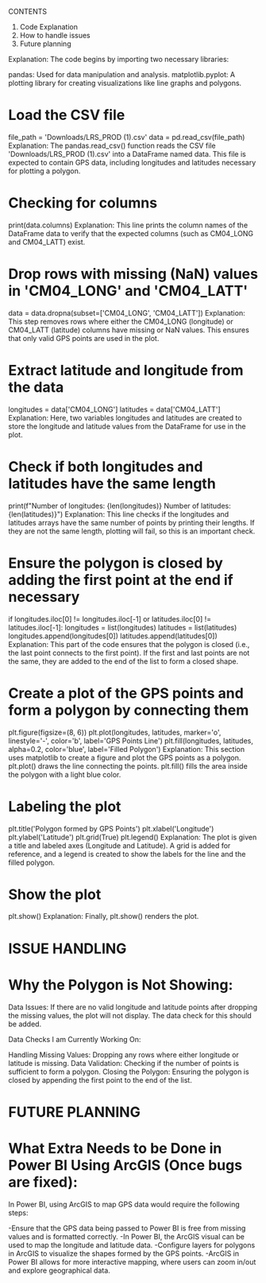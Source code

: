 CONTENTS

1. Code Explanation 
2. How to handle issues 
3. Future planning

Explanation: The code begins by importing two necessary libraries:

pandas: Used for data manipulation and analysis.
matplotlib.pyplot: A plotting library for creating visualizations like line graphs and polygons.

# Load the CSV file
file_path = 'Downloads/LRS_PROD (1).csv' 
data = pd.read_csv(file_path)
Explanation: The pandas.read_csv() function reads the CSV file 'Downloads/LRS_PROD (1).csv' into a DataFrame named data. This file is expected to contain GPS data, including longitudes and latitudes necessary for plotting a polygon.

# Checking for columns
print(data.columns)
Explanation: This line prints the column names of the DataFrame data to verify that the expected columns (such as CM04_LONG and CM04_LATT) exist.

# Drop rows with missing (NaN) values in 'CM04_LONG' and 'CM04_LATT'
data = data.dropna(subset=['CM04_LONG', 'CM04_LATT'])
Explanation: This step removes rows where either the CM04_LONG (longitude) or CM04_LATT (latitude) columns have missing or NaN values. This ensures that only valid GPS points are used in the plot.

# Extract latitude and longitude from the data
longitudes = data['CM04_LONG']
latitudes = data['CM04_LATT']
Explanation: Here, two variables longitudes and latitudes are created to store the longitude and latitude values from the DataFrame for use in the plot.

# Check if both longitudes and latitudes have the same length
print(f"Number of longitudes: {len(longitudes)} Number of latitudes: {len(latitudes)}")
Explanation: This line checks if the longitudes and latitudes arrays have the same number of points by printing their lengths. If they are not the same length, plotting will fail, so this is an important check.

# Ensure the polygon is closed by adding the first point at the end if necessary
if longitudes.iloc[0] != longitudes.iloc[-1] or latitudes.iloc[0] != latitudes.iloc[-1]:
    longitudes = list(longitudes)
    latitudes = list(latitudes)
    longitudes.append(longitudes[0])
    latitudes.append(latitudes[0])
Explanation: This part of the code ensures that the polygon is closed (i.e., the last point connects to the first point). If the first and last points are not the same, they are added to the end of the list to form a closed shape.

# Create a plot of the GPS points and form a polygon by connecting them
plt.figure(figsize=(8, 6))
plt.plot(longitudes, latitudes, marker='o', linestyle='-', color='b', label='GPS Points Line')
plt.fill(longitudes, latitudes, alpha=0.2, color='blue', label='Filled Polygon')
Explanation: This section uses matplotlib to create a figure and plot the GPS points as a polygon.
plt.plot() draws the line connecting the points.
plt.fill() fills the area inside the polygon with a light blue color.

# Labeling the plot
plt.title('Polygon formed by GPS Points')
plt.xlabel('Longitude')
plt.ylabel('Latitude')
plt.grid(True)
plt.legend()
Explanation: The plot is given a title and labeled axes (Longitude and Latitude). A grid is added for reference, and a legend is created to show the labels for the line and the filled polygon.

# Show the plot
plt.show()
Explanation: Finally, plt.show() renders the plot.

# ISSUE HANDLING

# Why the Polygon is Not Showing:

Data Issues: If there are no valid longitude and latitude points after dropping the missing values, the plot will not display. The data check for this should be added.


Data Checks I am Currently Working On:

Handling Missing Values: Dropping any rows where either longitude or latitude is missing.
Data Validation: Checking if the number of points is sufficient to form a polygon.
Closing the Polygon: Ensuring the polygon is closed by appending the first point to the end of the list.

# FUTURE PLANNING

# What Extra Needs to be Done in Power BI Using ArcGIS (Once bugs are fixed):
In Power BI, using ArcGIS to map GPS data would require the following steps:

-Ensure that the GPS data being passed to Power BI is free from missing values and is formatted correctly.
-In Power BI, the ArcGIS visual can be used to map the longitude and latitude data.
-Configure layers for polygons in ArcGIS to visualize the shapes formed by the GPS points.
-ArcGIS in Power BI allows for more interactive mapping, where users can zoom in/out and explore geographical data.
